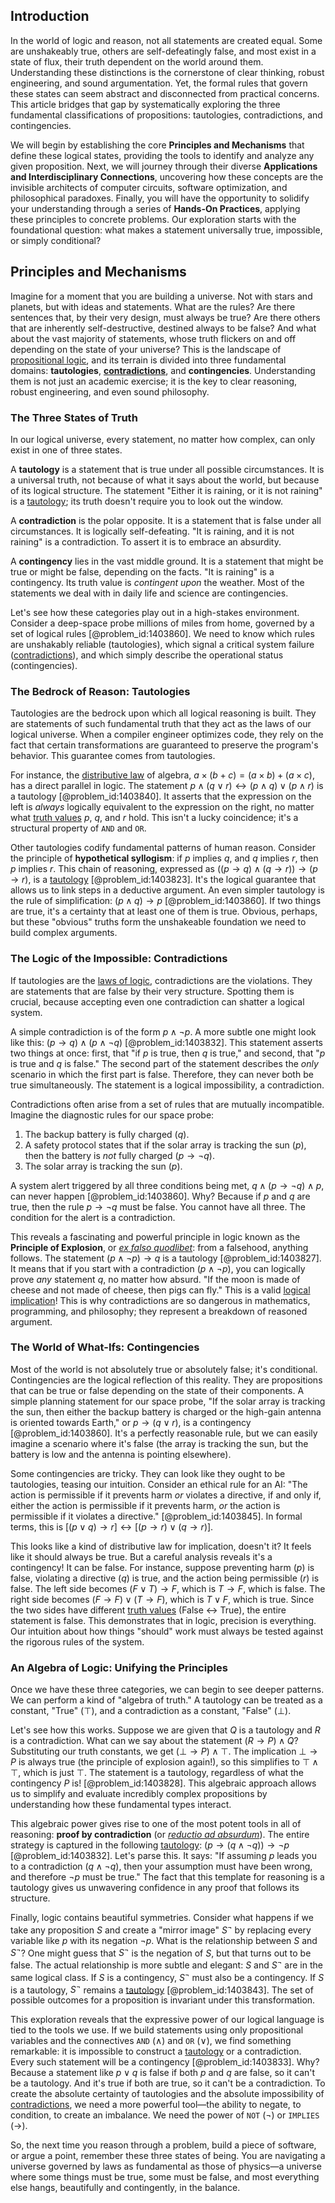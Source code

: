 ## Introduction
In the world of logic and reason, not all statements are created equal. Some are unshakeably true, others are self-defeatingly false, and most exist in a state of flux, their truth dependent on the world around them. Understanding these distinctions is the cornerstone of clear thinking, robust engineering, and sound argumentation. Yet, the formal rules that govern these states can seem abstract and disconnected from practical concerns. This article bridges that gap by systematically exploring the three fundamental classifications of propositions: tautologies, contradictions, and contingencies.

We will begin by establishing the core **Principles and Mechanisms** that define these logical states, providing the tools to identify and analyze any given proposition. Next, we will journey through their diverse **Applications and Interdisciplinary Connections**, uncovering how these concepts are the invisible architects of computer circuits, software optimization, and philosophical paradoxes. Finally, you will have the opportunity to solidify your understanding through a series of **Hands-On Practices**, applying these principles to concrete problems. Our exploration starts with the foundational question: what makes a statement universally true, impossible, or simply conditional?

## Principles and Mechanisms

Imagine for a moment that you are building a universe. Not with stars and planets, but with ideas and statements. What are the rules? Are there sentences that, by their very design, must always be true? Are there others that are inherently self-destructive, destined always to be false? And what about the vast majority of statements, whose truth flickers on and off depending on the state of your universe? This is the landscape of [propositional logic](@article_id:143041), and its terrain is divided into three fundamental domains: **tautologies**, **[contradictions](@article_id:261659)**, and **contingencies**. Understanding them is not just an academic exercise; it is the key to clear reasoning, robust engineering, and even sound philosophy.

### The Three States of Truth

In our logical universe, every statement, no matter how complex, can only exist in one of three states.

A **tautology** is a statement that is true under all possible circumstances. It is a universal truth, not because of what it says about the world, but because of its logical structure. The statement "Either it is raining, or it is not raining" is a [tautology](@article_id:143435); its truth doesn't require you to look out the window.

A **contradiction** is the polar opposite. It is a statement that is false under all circumstances. It is logically self-defeating. "It is raining, and it is not raining" is a contradiction. To assert it is to embrace an absurdity.

A **contingency** lies in the vast middle ground. It is a statement that might be true or might be false, depending on the facts. "It is raining" is a contingency. Its truth value is *contingent upon* the weather. Most of the statements we deal with in daily life and science are contingencies.

Let's see how these categories play out in a high-stakes environment. Consider a deep-space probe millions of miles from home, governed by a set of logical rules [@problem_id:1403860]. We need to know which rules are unshakably reliable (tautologies), which signal a critical system failure ([contradictions](@article_id:261659)), and which simply describe the operational status (contingencies).

### The Bedrock of Reason: Tautologies

Tautologies are the bedrock upon which all logical reasoning is built. They are statements of such fundamental truth that they act as the laws of our logical universe. When a compiler engineer optimizes code, they rely on the fact that certain transformations are guaranteed to preserve the program's behavior. This guarantee comes from tautologies.

For instance, the [distributive law](@article_id:154238) of algebra, $a \times (b+c) = (a \times b) + (a \times c)$, has a direct parallel in logic. The statement $p \land (q \lor r) \leftrightarrow (p \land q) \lor (p \land r)$ is a tautology [@problem_id:1403840]. It asserts that the expression on the left is *always* logically equivalent to the expression on the right, no matter what [truth values](@article_id:636053) $p$, $q$, and $r$ hold. This isn't a lucky coincidence; it's a structural property of `AND` and `OR`.

Other tautologies codify fundamental patterns of human reason. Consider the principle of **hypothetical syllogism**: if $p$ implies $q$, and $q$ implies $r$, then $p$ implies $r$. This chain of reasoning, expressed as $((p \to q) \land (q \to r)) \to (p \to r)$, is a [tautology](@article_id:143435) [@problem_id:1403823]. It's the logical guarantee that allows us to link steps in a deductive argument. An even simpler tautology is the rule of simplification: $(p \land q) \to p$ [@problem_id:1403860]. If two things are true, it's a certainty that at least one of them is true. Obvious, perhaps, but these "obvious" truths form the unshakeable foundation we need to build complex arguments.

### The Logic of the Impossible: Contradictions

If tautologies are the [laws of logic](@article_id:261412), contradictions are the violations. They are statements that are false by their very structure. Spotting them is crucial, because accepting even one contradiction can shatter a logical system.

A simple contradiction is of the form $p \land \neg p$. A more subtle one might look like this: $(p \to q) \land (p \land \neg q)$ [@problem_id:1403832]. This statement asserts two things at once: first, that "if $p$ is true, then $q$ is true," and second, that "$p$ is true and $q$ is false." The second part of the statement describes the *only* scenario in which the first part is false. Therefore, they can never both be true simultaneously. The statement is a logical impossibility, a contradiction.

Contradictions often arise from a set of rules that are mutually incompatible. Imagine the diagnostic rules for our space probe:
1. The backup battery is fully charged ($q$).
2. A safety protocol states that if the solar array is tracking the sun ($p$), then the battery is *not* fully charged ($p \to \neg q$).
3. The solar array is tracking the sun ($p$).

A system alert triggered by all three conditions being met, $q \land (p \to \neg q) \land p$, can never happen [@problem_id:1403860]. Why? Because if $p$ and $q$ are true, then the rule $p \to \neg q$ must be false. You cannot have all three. The condition for the alert is a contradiction.

This reveals a fascinating and powerful principle in logic known as the **Principle of Explosion**, or *[ex falso quodlibet](@article_id:265066)*: from a falsehood, anything follows. The statement $(p \land \neg p) \to q$ is a tautology [@problem_id:1403827]. It means that if you start with a contradiction ($p \land \neg p$), you can logically prove *any* statement $q$, no matter how absurd. "If the moon is made of cheese and not made of cheese, then pigs can fly." This is a valid [logical implication](@article_id:273098)! This is why contradictions are so dangerous in mathematics, programming, and philosophy; they represent a breakdown of reasoned argument.

### The World of What-Ifs: Contingencies

Most of the world is not absolutely true or absolutely false; it's conditional. Contingencies are the logical reflection of this reality. They are propositions that can be true or false depending on the state of their components. A simple planning statement for our space probe, "If the solar array is tracking the sun, then either the backup battery is charged or the high-gain antenna is oriented towards Earth," or $p \to (q \lor r)$, is a contingency [@problem_id:1403860]. It's a perfectly reasonable rule, but we can easily imagine a scenario where it's false (the array is tracking the sun, but the battery is low and the antenna is pointing elsewhere).

Some contingencies are tricky. They can look like they ought to be tautologies, teasing our intuition. Consider an ethical rule for an AI: "The action is permissible if it prevents harm *or* violates a directive, if and only if, either the action is permissible if it prevents harm, *or* the action is permissible if it violates a directive." [@problem_id:1403845]. In formal terms, this is $[(p \lor q) \to r] \leftrightarrow [(p \to r) \lor (q \to r)]$.

This looks like a kind of distributive law for implication, doesn't it? It feels like it should always be true. But a careful analysis reveals it's a contingency! It can be false. For instance, suppose preventing harm ($p$) is false, violating a directive ($q$) is true, and the action being permissible ($r$) is false. The left side becomes $(F \lor T) \to F$, which is $T \to F$, which is false. The right side becomes $(F \to F) \lor (T \to F)$, which is $T \lor F$, which is true. Since the two sides have different [truth values](@article_id:636053) (False $\leftrightarrow$ True), the entire statement is false. This demonstrates that in logic, precision is everything. Our intuition about how things "should" work must always be tested against the rigorous rules of the system.

### An Algebra of Logic: Unifying the Principles

Once we have these three categories, we can begin to see deeper patterns. We can perform a kind of "algebra of truth." A tautology can be treated as a constant, "True" ($\top$), and a contradiction as a constant, "False" ($\bot$).

Let's see how this works. Suppose we are given that $Q$ is a tautology and $R$ is a contradiction. What can we say about the statement $(R \to P) \land Q$? Substituting our truth constants, we get $(\bot \to P) \land \top$. The implication $\bot \to P$ is always true (the principle of explosion again!), so this simplifies to $\top \land \top$, which is just $\top$. The statement is a tautology, regardless of what the contingency $P$ is! [@problem_id:1403828]. This algebraic approach allows us to simplify and evaluate incredibly complex propositions by understanding how these fundamental types interact.

This algebraic power gives rise to one of the most potent tools in all of reasoning: **proof by contradiction** (or *[reductio ad absurdum](@article_id:276110)*). The entire strategy is captured in the following [tautology](@article_id:143435): $(p \to (q \land \neg q)) \to \neg p$ [@problem_id:1403832]. Let's parse this. It says: "If assuming $p$ leads you to a contradiction ($q \land \neg q$), then your assumption must have been wrong, and therefore $\neg p$ must be true." The fact that this template for reasoning is a tautology gives us unwavering confidence in any proof that follows its structure.

Finally, logic contains beautiful symmetries. Consider what happens if we take any proposition $S$ and create a "mirror image" $S^{\neg}$ by replacing every variable like $p$ with its negation $\neg p$. What is the relationship between $S$ and $S^{\neg}$? One might guess that $S^{\neg}$ is the negation of $S$, but that turns out to be false. The actual relationship is more subtle and elegant: $S$ and $S^{\neg}$ are in the same logical class. If $S$ is a contingency, $S^{\neg}$ must also be a contingency. If $S$ is a tautology, $S^{\neg}$ remains a [tautology](@article_id:143435) [@problem_id:1403843]. The set of possible outcomes for a proposition is invariant under this transformation.

This exploration reveals that the expressive power of our logical language is tied to the tools we use. If we build statements using only propositional variables and the connectives `AND` ($\land$) and `OR` ($\lor$), we find something remarkable: it is impossible to construct a [tautology](@article_id:143435) or a contradiction. Every such statement will be a contingency [@problem_id:1403833]. Why? Because a statement like $p \lor q$ is false if both $p$ and $q$ are false, so it can't be a tautology. And it's true if both are true, so it can't be a contradiction. To create the absolute certainty of tautologies and the absolute impossibility of [contradictions](@article_id:261659), we need a more powerful tool—the ability to negate, to condition, to create an imbalance. We need the power of `NOT` ($\neg$) or `IMPLIES` ($\to$).

So, the next time you reason through a problem, build a piece of software, or argue a point, remember these three states of being. You are navigating a universe governed by laws as fundamental as those of physics—a universe where some things must be true, some must be false, and most everything else hangs, beautifully and contingently, in the balance.